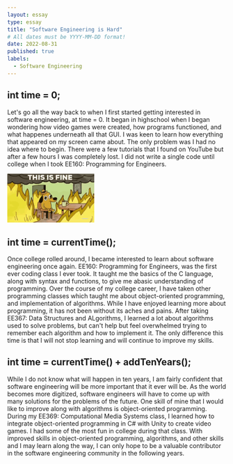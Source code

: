```yaml
---
layout: essay
type: essay
title: "Software Engineering is Hard"
# All dates must be YYYY-MM-DD format!
date: 2022-08-31
published: true
labels:
  - Software Engineering
---
```


## int time = 0;

Let's go all the way back to when I first started getting interested in software engineering, at time = 0. It began in highschool when I began wondering how video games were created, how programs functioned, and what happenes underneath all that GUI. I was keen to learn how everything that appeared on my screen came about. The only problem was I had no idea where to begin. There were a few tutorials that I found on YouTube but after a few hours I was completely lost. I did not write a single code until college when I took EE160: Programming for Engineers.

<img width="200px" class="rounded float-start pe-4" src="../img/this-is-fine.gif">

## int time = currentTime();

Once college rolled around, I became interested to learn about software engineering once again. EE160: Programming for Engineers, was the first ever coding class I ever took. It taught me the basics of the C language, along with syntax and functions, to give me  abasic understanding of programming. Over the course of my college career, I have taken other programming classes which taught me about object-oriented programming, and implementation of algorithms. While I have enjoyed learning more about programming, it has not been without its aches and pains. After taking EE367: Data Structures and ALgorithms, I learned a lot about algorithms used to solve problems, but can't help but feel overwhelmed trying to remember each algorithm and how to implement it. The only difference this time is that I will not stop learning and will continue to improve my skills.

## int time = currentTime() + addTenYears();

While I do not know what will happen in ten years, I am fairly confident that software engineering will be more important that it ever will be. As the world becomes more digitized, software engineers will have to come up with many solutions for the problems of the future. One skill of mine that I would like to improve along with algorithms is object-oriented programming. During my EE369: Computational Media Systems class, I learned how to integrate object-oriented programming in C# with Unity to create video games. I had some of the most fun in college during that class. With improved skills in object-oriented programming, algorithms, and other skills and I may learn along the way, I can only hope to be a valuable contributor in the software engineering community in the following years.
